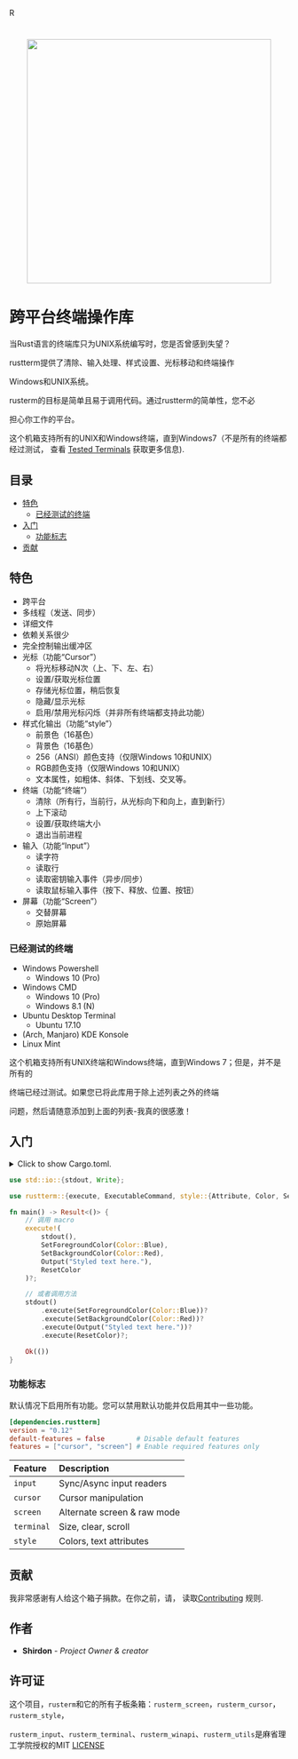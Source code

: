 R<h1 align="center"><img width="440" src="./docs/rustterm_full.png" /></h1>

# 跨平台终端操作库

当Rust语言的终端库只为UNIX系统编写时，您是否曾感到失望？

rustterm提供了清除、输入处理、样式设置、光标移动和终端操作

Windows和UNIX系统。

rusterm的目标是简单且易于调用代码。通过rustterm的简单性，您不必

担心你工作的平台。


这个机箱支持所有的UNIX和Windows终端，直到Windows7（不是所有的终端都经过测试， 
查看 [Tested Terminals](#tested-terminals) 获取更多信息).

## 目录 

* [特色](#特色)
    * [已经测试的终端](#已经测试的终端)
* [入门](#入门)
    * [功能标志](#功能标志)
* [贡献](#贡献)    

## 特色

- 跨平台
- 多线程（发送、同步）
- 详细文件
- 依赖关系很少
- 完全控制输出缓冲区
- 光标（功能“Cursor”） 
    - 将光标移动N次（上、下、左、右）
    - 设置/获取光标位置
    - 存储光标位置，稍后恢复
    - 隐藏/显示光标
    - 启用/禁用光标闪烁（并非所有终端都支持此功能）
- 样式化输出（功能“style”）
    - 前景色（16基色）
    - 背景色（16基色）
    - 256（ANSI）颜色支持（仅限Windows 10和UNIX）
    - RGB颜色支持（仅限Windows 10和UNIX）
    - 文本属性，如粗体、斜体、下划线、交叉等。
- 终端（功能“终端”）
    - 清除（所有行，当前行，从光标向下和向上，直到新行）
    - 上下滚动
    - 设置/获取终端大小
    - 退出当前进程
- 输入（功能“Input”）
    - 读字符
    - 读取行
    - 读取密钥输入事件（异步/同步）
    - 读取鼠标输入事件（按下、释放、位置、按钮）
- 屏幕（功能“Screen”）
    - 交替屏幕
    - 原始屏幕


### 已经测试的终端

- Windows Powershell
    - Windows 10 (Pro)
- Windows CMD
    - Windows 10 (Pro)
    - Windows 8.1 (N)
- Ubuntu Desktop Terminal
    - Ubuntu 17.10
- (Arch, Manjaro) KDE Konsole
- Linux Mint


这个机箱支持所有UNIX终端和Windows终端，直到Windows 7；但是，并不是所有的

终端已经过测试。如果您已将此库用于除上述列表之外的终端

问题，然后请随意添加到上面的列表-我真的很感激！ 

## 入门

<details>
<summary>
Click to show Cargo.toml.
</summary>

```toml
[dependencies]
rustterm = "0.13"
```

</details>
<p></p>

```rust
use std::io::{stdout, Write};

use rustterm::{execute, ExecutableCommand, style::{Attribute, Color, SetForegroundColor, SetBackgroundColor, ResetColor}, Output, Result};

fn main() -> Result<()> {
    // 调用 macro
    execute!(
        stdout(),
        SetForegroundColor(Color::Blue),
        SetBackgroundColor(Color::Red),
        Output("Styled text here."),
        ResetColor
    )?;

    // 或者调用方法
    stdout()
        .execute(SetForegroundColor(Color::Blue))?
        .execute(SetBackgroundColor(Color::Red))?
        .execute(Output("Styled text here."))?
        .execute(ResetColor)?;

    Ok(())
}
```

### 功能标志

默认情况下启用所有功能。您可以禁用默认功能并仅启用其中一些功能。

```toml
[dependencies.rustterm]
version = "0.12"
default-features = false        # Disable default features
features = ["cursor", "screen"] # Enable required features only
```

| Feature | Description |
| :-- | :-- |
| `input` | Sync/Async input readers |
| `cursor` | Cursor manipulation |
| `screen` | Alternate screen & raw mode |
| `terminal` | Size, clear, scroll |
| `style` | Colors, text attributes |

## 贡献
  

我非常感谢有人给这个箱子捐款。在你之前，请， 
读取[Contributing](docs/CONTRIBUTING.md) 规则. 

## 作者

* **Shirdon** - *Project Owner & creator*

## 许可证

这个项目，`rusterm`和它的所有子板条箱：`rusterm_screen`，`rusterm_cursor`，`rusterm_style`，

`rusterm_input`、`rusterm_terminal`、`rusterm_winapi`、`rusterm_utils`是麻省理工学院授权的MIT
[LICENSE](https://gitee.com/shirdonl/rustterm/blob/master/LICENSE)


